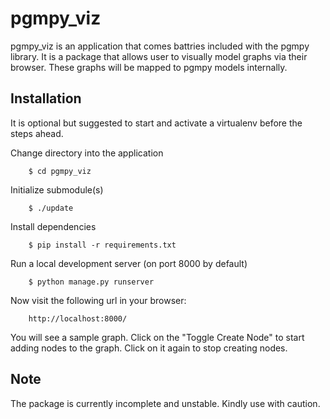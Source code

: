 pgmpy_viz
=========

pgmpy_viz is an application that comes battries included with the pgmpy library.
It is a package that allows user to visually model graphs via their browser.
These graphs will be mapped to pgmpy models internally.


Installation
------------
It is optional but suggested to start and activate a virtualenv before the steps ahead.

Change directory into the application

        $ cd pgmpy_viz


Initialize submodule(s)

        $ ./update

Install dependencies

        $ pip install -r requirements.txt

Run a local development server (on port 8000 by default)

        $ python manage.py runserver

Now visit the following url in your browser:

        http://localhost:8000/

You will see a sample graph. Click on the "Toggle Create Node" to start adding nodes to the graph.
Click on it again to stop creating nodes.

Note
----
The package is currently incomplete and unstable. Kindly use with caution.


